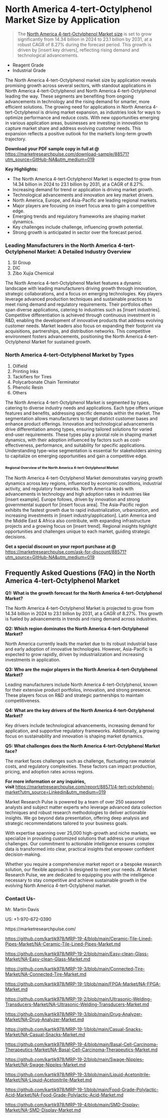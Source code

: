 <h1>North America 4-tert-Octylphenol Market&nbsp;Size by Application</h1><blockquote><p>The <a href="https://marketresearchpulse.com/download-sample/88571?utm_source=GitHub-NA&amp;utm_medium=019">North America 4-tert-Octylphenol Market size</a> is set to grow significantly from 14.34 billion in 2024 to 23.1 billion by 2031, at a robust CAGR of 8.27% during the forecast period. This growth is driven by [insert key drivers], reflecting rising demand and technological advancements.</p></blockquote><ul><li>Reagent Grade<li> Industrial Grade</li></ul><p>The North America 4-tert-Octylphenol market size by application reveals promising growth across several sectors, with standout applications in North America 4-tert-Octylphenol and North America 4-tert-Octylphenol leading the way. These segments are benefiting from ongoing advancements in technology and the rising demand for smarter, more efficient solutions. The growing need for applications in North America 4-tert-Octylphenol is driving market expansion, as industries look for ways to optimize performance and reduce costs. With new opportunities emerging in various application areas, businesses are investing in innovation to capture market share and address evolving customer needs. This expansion reflects a positive outlook for the market’s long-term growth trajectory.</p><p><strong>Download your PDF sample copy in full at @ </strong><a href="https://marketresearchpulse.com/download-sample/88571?utm_source=GitHub-NA&amp;utm_medium=019">https://marketresearchpulse.com/download-sample/88571?utm_source=GitHub-NA&amp;utm_medium=019</a></p><p><strong>Key Highlights: </strong></p><ul><li>The North America 4-tert-Octylphenol Market is expected to grow from 14.34 billion in 2024 to 23.1 billion by 2031, at a CAGR of 8.27%.</li><li>Increasing demand for trend or application is driving market growth.</li><li>Technological advancements and innovation are key market drivers.</li><li>North America, Europe, and Asia-Pacific are leading regional markets.</li><li>Major players are focusing on insert focus area to gain a competitive edge.</li><li>Emerging trends and regulatory frameworks are shaping market dynamics.</li><li>Key challenges include challenge, influencing growth potential.</li><li>Strong growth is anticipated in sector over the forecast period.</li></ul><h3>Leading Manufacturers in the North America 4-tert-Octylphenol Market: A Detailed Industry Overview</h3><ol><li>SI Group</li><li>DIC</li><li>Zibo Xujia Chemical</li></ol><div class="flex max-w-full flex-col flex-grow"><div class="min-h-8 text-message flex w-full flex-col items-end gap-2 whitespace-normal break-words [.text-message+&amp;]:mt-5" dir="auto" data-message-author-role="assistant" data-message-id="fd8432e4-4910-450d-b182-61b7bfb0a01f" data-message-model-slug="gpt-4o"><div class="flex w-full flex-col gap-1 empty:hidden first:pt-[3px]"><div class="markdown prose w-full break-words dark:prose-invert light"><p>The North America 4-tert-Octylphenol Market features a dynamic landscape with leading manufacturers driving growth through innovation, strategic collaborations, and a focus on emerging technologies. Key players leverage advanced production techniques and sustainable practices to meet rising demand and regulatory requirements. Their portfolios often span diverse applications, catering to industries such as [insert industries]. Competitive differentiation is achieved through continuous investment in R&amp;D, enabling the development of innovative products that address evolving customer needs. Market leaders also focus on expanding their footprint via acquisitions, partnerships, and distribution networks. This competitive environment fosters advancements, positioning the North America 4-tert-Octylphenol Market for sustained growth.</p></div></div></div></div><h3>North America 4-tert-Octylphenol Market by Types</h3><ol><li>Oilfield<li> Printing Inks<li> Tackifiers for Tires<li> Polycarbonate Chain Terminator<li> Phenolic Resin<li> Others</li></ol><div class="flex max-w-full flex-col flex-grow"><div class="min-h-8 text-message flex w-full flex-col items-end gap-2 whitespace-normal break-words [.text-message+&amp;]:mt-5" dir="auto" data-message-author-role="assistant" data-message-id="084470be-0bb7-4664-bddf-5156b4f41249" data-message-model-slug="gpt-4o-mini"><div class="flex w-full flex-col gap-1 empty:hidden first:pt-[3px]"><div class="markdown prose w-full break-words dark:prose-invert light"><p>The North America 4-tert-Octylphenol Market is segmented by types, catering to diverse industry needs and applications. Each type offers unique features and benefits, addressing specific demands within the market. The segmentation allows manufacturers to target distinct customer bases and enhance product offerings. Innovation and technological advancements drive differentiation among types, ensuring tailored solutions for varied end-user requirements. These types play a pivotal role in shaping market dynamics, with their adoption influenced by factors such as cost-effectiveness, performance, and suitability for specific applications. Understanding type-wise segmentation is essential for stakeholders aiming to capitalize on emerging opportunities and gain a competitive edge.</p></div></div></div></div><h3><span style="font-size: 11px;">Regional Overview of the North America 4-tert-Octylphenol Market</span></h3><div class="flex max-w-full flex-col flex-grow"><div class="min-h-8 text-message flex w-full flex-col items-end gap-2 whitespace-normal break-words [.text-message+&amp;]:mt-5" dir="auto" data-message-author-role="assistant" data-message-id="e9038762-ce64-4e30-91c9-9bd413514231" data-message-model-slug="gpt-4o-mini"><div class="flex w-full flex-col gap-1 empty:hidden first:pt-[3px]"><div class="markdown prose w-full break-words dark:prose-invert light"><p>The North America 4-tert-Octylphenol Market demonstrates varying growth dynamics across key regions, influenced by economic conditions, industrial activity, and regulatory frameworks. North America leads with advancements in technology and high adoption rates in industries like [insert example]. Europe follows, driven by innovation and strong governmental support for [insert focus area]. The Asia-Pacific region exhibits the fastest growth due to rapid industrialization, urbanization, and increasing investments in [insert industry/application]. Latin America and the Middle East &amp; Africa also contribute, with expanding infrastructure projects and a growing focus on [insert trend]. Regional insights highlight opportunities and challenges unique to each market, guiding strategic decisions.</p></div></div></div></div><p><strong>Get a special discount on your report purchase at @ </strong><a href="https://marketresearchpulse.com/ask-for-discount/88571?utm_source=GitHub-NA&amp;utm_medium=019">https://marketresearchpulse.com/ask-for-discount/88571?utm_source=GitHub-NA&amp;utm_medium=019</a></p><h2>Frequently Asked Questions (FAQ) in the North America 4-tert-Octylphenol Market</h2><p><strong>Q1: What is the growth forecast for the North America 4-tert-Octylphenol Market?</strong></p><p>The North America 4-tert-Octylphenol Market is projected to grow from 14.34 billion in 2024 to 23.1 billion by 2031, at a CAGR of 8.27%. This growth is fueled by advancements in trends and rising demand across industries.</p><p><strong>Q2: Which region dominates the North America 4-tert-Octylphenol Market?</strong></p><p>North America currently leads the market due to its robust industrial base and early adoption of innovative technologies. However, Asia-Pacific is expected to grow rapidly, driven by industrialization and increasing investments in application.</p><p><strong>Q3: Who are the major players in the North America 4-tert-Octylphenol Market?</strong></p><p>Leading manufacturers include North America 4-tert-Octylphenol, known for their extensive product portfolios, innovation, and strong presence. These players focus on R&amp;D and strategic partnerships to maintain competitiveness.</p><p><strong>Q4: What are the key drivers of the North America 4-tert-Octylphenol Market?</strong></p><p>Key drivers include technological advancements, increasing demand for application, and supportive regulatory frameworks. Additionally, a growing focus on sustainability and innovation is shaping market dynamics.</p><p><strong>Q5: What challenges does the North America 4-tert-Octylphenol Market face?</strong></p><p>The market faces challenges such as challenge, fluctuating raw material costs, and regulatory complexities. These factors can impact production, pricing, and adoption rates across regions.</p><p><strong>For more information or any inquiries, visit&nbsp;</strong><a href="https://marketresearchpulse.com/report/88571/4-tert-octylphenol-market?utm_source=Linkedin&utm_medium=019">https://marketresearchpulse.com/report/88571/4-tert-octylphenol-market?utm_source=Linkedin&utm_medium=019</a></p><p>Market Research Pulse is powered by a team of over 250 seasoned analysts and subject matter experts who leverage advanced data collection techniques and robust research methodologies to deliver actionable insights. We go beyond data presentation, offering deep analysis and strategic recommendations tailored to your business goals.</p><p>With expertise spanning over 25,000 high-growth and niche markets, we specialize in providing customized solutions that address your unique challenges. Our commitment to actionable intelligence ensures complex data is transformed into clear, practical insights that empower confident decision-making.</p><p>Whether you require a comprehensive market report or a bespoke research solution, our flexible approach is designed to meet your needs. At Market Research Pulse, we are dedicated to equipping you with the intelligence necessary to stay competitive and achieve sustainable growth in the evolving North America 4-tert-Octylphenol market.</p><h3><strong>Contact Us-</strong></h3><p>Mr. Martin Davis</p><p>US: +1-970-672-0390</p><p>https://marketresearchpulse.com/</p><p><a href="https://github.com/kartik978/MRP-19-4/blob/main/Ceramic-Tile-Lined-Pipes-Market/NA-Ceramic-Tile-Lined-Pipes-Market.md">https://github.com/kartik978/MRP-19-4/blob/main/Ceramic-Tile-Lined-Pipes-Market/NA-Ceramic-Tile-Lined-Pipes-Market.md</a></p><p><a href="https://github.com/kartik978/MRP-19-2/blob/main/Easy-clean-Glass-Market/NA-Easy-clean-Glass-Market.md">https://github.com/kartik978/MRP-19-2/blob/main/Easy-clean-Glass-Market/NA-Easy-clean-Glass-Market.md</a></p><p><a href="https://github.com/kartik978/MRP-19-3/blob/main/Connected-Tire-Market/NA-Connected-Tire-Market.md">https://github.com/kartik978/MRP-19-3/blob/main/Connected-Tire-Market/NA-Connected-Tire-Market.md</a></p><p><a href="https://github.com/kartik978/MRP-19-1/blob/main/FPGA-Market/NA-FPGA-Market.md">https://github.com/kartik978/MRP-19-1/blob/main/FPGA-Market/NA-FPGA-Market.md</a></p><p><a href="https://github.com/kartik978/MRP-19-2/blob/main/Ultrasonic-Welding-Transducers-Market/NA-Ultrasonic-Welding-Transducers-Market.md">https://github.com/kartik978/MRP-19-2/blob/main/Ultrasonic-Welding-Transducers-Market/NA-Ultrasonic-Welding-Transducers-Market.md</a></p><p><a href="https://github.com/kartik978/MRP-19-3/blob/main/Drug-Analyzer-Market/NA-Drug-Analyzer-Market.md">https://github.com/kartik978/MRP-19-3/blob/main/Drug-Analyzer-Market/NA-Drug-Analyzer-Market.md</a></p><p><a href="https://github.com/kartik978/MRP-19-1/blob/main/Casual-Snacks-Market/NA-Casual-Snacks-Market.md">https://github.com/kartik978/MRP-19-1/blob/main/Casual-Snacks-Market/NA-Casual-Snacks-Market.md</a></p><p><a href="https://github.com/kartik978/MRP-19-4/blob/main/Basal-Cell-Carcinoma-Therapeutics-Market/NA-Basal-Cell-Carcinoma-Therapeutics-Market.md">https://github.com/kartik978/MRP-19-4/blob/main/Basal-Cell-Carcinoma-Therapeutics-Market/NA-Basal-Cell-Carcinoma-Therapeutics-Market.md</a></p><p><a href="https://github.com/kartik978/MRP-19-2/blob/main/Swage-Nipples-Market/NA-Swage-Nipples-Market.md">https://github.com/kartik978/MRP-19-2/blob/main/Swage-Nipples-Market/NA-Swage-Nipples-Market.md</a></p><p><a href="https://github.com/kartik978/MRP-19-3/blob/main/Liquid-Acetonitrile-Market/NA-Liquid-Acetonitrile-Market.md">https://github.com/kartik978/MRP-19-3/blob/main/Liquid-Acetonitrile-Market/NA-Liquid-Acetonitrile-Market.md</a></p><p><a href="https://github.com/kartik978/MRP-19-1/blob/main/Food-Grade-Polylactic-Acid-Market/NA-Food-Grade-Polylactic-Acid-Market.md">https://github.com/kartik978/MRP-19-1/blob/main/Food-Grade-Polylactic-Acid-Market/NA-Food-Grade-Polylactic-Acid-Market.md</a></p><p><a href="https://github.com/kartik978/MRP-19-4/blob/main/SMD-Display-Market/NA-SMD-Display-Market.md">https://github.com/kartik978/MRP-19-4/blob/main/SMD-Display-Market/NA-SMD-Display-Market.md</a></p>
